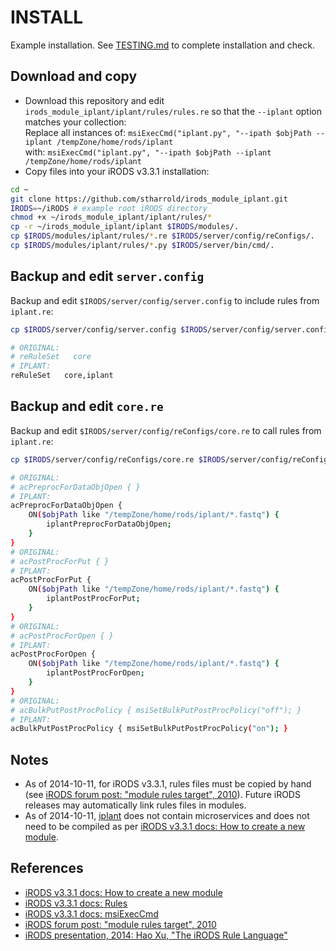 # INSTALL

Example installation. See [TESTING.md](TESTING.md) to complete installation and check.

## Download and copy

- Download this repository and edit `irods_module_iplant/iplant/rules/rules.re` so that the `--iplant` option matches your collection:  
Replace all instances of: `msiExecCmd("iplant.py", "--ipath $objPath --iplant /tempZone/home/rods/iplant`  
with: `msiExecCmd("iplant.py", "--ipath $objPath --iplant /tempZone/home/rods/iplant`  
- Copy files into your iRODS v3.3.1 installation:  
```bash
cd ~
git clone https://github.com/stharrold/irods_module_iplant.git
IRODS=~/iRODS # example root iRODS directory
chmod +x ~/irods_module_iplant/iplant/rules/*
cp -r ~/irods_module_iplant/iplant $IRODS/modules/.
cp $IRODS/modules/iplant/rules/*.re $IRODS/server/config/reConfigs/.
cp $IRODS/modules/iplant/rules/*.py $IRODS/server/bin/cmd/.
```

## Backup and edit `server.config`

Backup and edit `$IRODS/server/config/server.config` to include rules from `iplant.re`:  
```bash
cp $IRODS/server/config/server.config $IRODS/server/config/server.config_BACKUP_YYYYMMDDTHHMMSS
```
```bash
# ORIGINAL:
# reRuleSet   core
# IPLANT:
reRuleSet   core,iplant
```

## Backup and edit `core.re`

Backup and edit `$IRODS/server/config/reConfigs/core.re` to call rules from `iplant.re`:  
```bash
cp $IRODS/server/config/reConfigs/core.re $IRODS/server/config/reConfigs/core.re_BACKUP_YYYYMMDDTHHMMSS
```
```bash
# ORIGINAL:
# acPreprocForDataObjOpen { }
# IPLANT:
acPreprocForDataObjOpen {
    ON($objPath like "/tempZone/home/rods/iplant/*.fastq") {
        iplantPreprocForDataObjOpen;
    }
}
# ORIGINAL:
# acPostProcForPut { }
# IPLANT:
acPostProcForPut {
    ON($objPath like "/tempZone/home/rods/iplant/*.fastq") {
        iplantPostProcForPut;
    }
}
# ORIGINAL:
# acPostProcForOpen { }
# IPLANT:
acPostProcForOpen {
    ON($objPath like "/tempZone/home/rods/iplant/*.fastq") {
        iplantPostProcForOpen;
    }
}
# ORIGINAL:
# acBulkPutPostProcPolicy { msiSetBulkPutPostProcPolicy("off"); }
# IPLANT:
acBulkPutPostProcPolicy { msiSetBulkPutPostProcPolicy("on"); }
```

## Notes

  - As of 2014-10-11, for iRODS v3.3.1, rules files must be copied by hand (see [iRODS forum post: "module rules target", 2010](https://groups.google.com/forum/#!searchin/irod-chat/module$20rules/irod-chat/gaBSUd0QyiQ/ECKUNLPF5ooJ)). Future iRODS releases may automatically link rules files in modules.
  - As of 2014-10-11, [iplant](iplant) does not contain microservices and does not need to be compiled as per [iRODS v3.3.1 docs: How to create a new module](https://wiki.irods.org/index.php/How_to_create_a_new_module).

## References

- [iRODS v3.3.1 docs: How to create a new module](https://wiki.irods.org/index.php/How_to_create_a_new_module)
- [iRODS v3.3.1 docs: Rules](https://wiki.irods.org/index.php/Rules)
- [iRODS v3.3.1 docs: msiExecCmd](https://wiki.irods.org/doxygen/re_data_obj_opr_8c_a5e67b5b442a039b4ce7a81cfc708b1e3.html)
- [iRODS forum post: "module rules target", 2010](https://groups.google.com/forum/#!searchin/irod-chat/module$20rules/irod-chat/gaBSUd0QyiQ/ECKUNLPF5ooJ)
- [iRODS presentation, 2014: Hao Xu, "The iRODS Rule Language"](http://irods.org/wp-content/uploads/2014/06/presentation_rule_engine_irods_user_meeting_2014.pdf)
